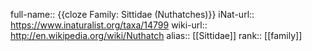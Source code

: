 full-name:: {{cloze Family: Sittidae (Nuthatches)}}
iNat-url:: https://www.inaturalist.org/taxa/14799
wiki-url:: http://en.wikipedia.org/wiki/Nuthatch
alias:: [[Sittidae]]
rank:: [[family]]